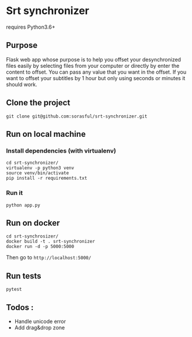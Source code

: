 # Srt synchronizer

requires Python3.6+

## Purpose
Flask web app whose purpose is to help you offset your desynchronized files easily by selecting files from your computer 
or directly by enter the content to offset.
You can pass any value that you want in the offset. If you want to offset your subtitles
by 1 hour but only using seconds or minutes it should work.

## Clone the project  
    git clone git@github.com:sorasful/srt-synchronizer.git

## Run on local machine
  ### Install dependencies (with virtualenv)
    cd srt-synchronizer/
    virtualenv -p python3 venv
    source venv/bin/activate
    pip install -r requirements.txt
  ### Run it 
    python app.py
    
## Run on docker
    cd srt-synchrosizer/
    docker build -t . srt-synchronizer
    docker run -d -p 5000:5000

Then go to `http://localhost:5000/`

## Run tests
    pytest

## Todos : 

- Handle unicode error
- Add drag&drop zone